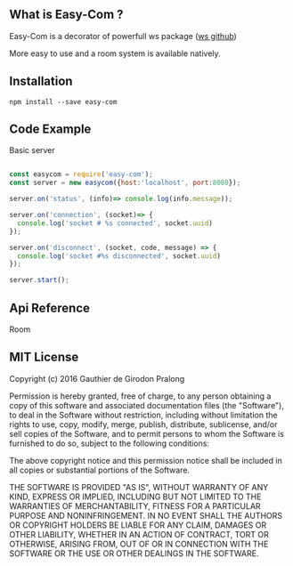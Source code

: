 ## What is Easy-Com ?
Easy-Com is a decorator of powerfull ws package ([ws github][983cff2d])

  [983cff2d]: https://github.com/websockets/ws "ws github"

 More easy to use and a room system is available natively.


 ## Installation

 ```
 npm install --save easy-com
 ```

## Code Example
Basic server

```javascript

const easycom = require('easy-com');
const server = new easycom({host:'localhost', port:8080});

server.on('status', (info)=> console.log(info.message));

server.on('connection', (socket)=> {
  console.log('socket # %s connected', socket.uuid)
});

server.on('disconnect', (socket, code, message) => {
  console.log('socket #%s disconnected', socket.uuid)
});

server.start();

```

## Api Reference

Room

## MIT License

Copyright (c) 2016 Gauthier de Girodon Pralong

Permission is hereby granted, free of charge, to any person obtaining a copy
of this software and associated documentation files (the "Software"), to deal
in the Software without restriction, including without limitation the rights
to use, copy, modify, merge, publish, distribute, sublicense, and/or sell
copies of the Software, and to permit persons to whom the Software is
furnished to do so, subject to the following conditions:

The above copyright notice and this permission notice shall be included in all
copies or substantial portions of the Software.

THE SOFTWARE IS PROVIDED "AS IS", WITHOUT WARRANTY OF ANY KIND, EXPRESS OR
IMPLIED, INCLUDING BUT NOT LIMITED TO THE WARRANTIES OF MERCHANTABILITY,
FITNESS FOR A PARTICULAR PURPOSE AND NONINFRINGEMENT. IN NO EVENT SHALL THE
AUTHORS OR COPYRIGHT HOLDERS BE LIABLE FOR ANY CLAIM, DAMAGES OR OTHER
LIABILITY, WHETHER IN AN ACTION OF CONTRACT, TORT OR OTHERWISE, ARISING FROM,
OUT OF OR IN CONNECTION WITH THE SOFTWARE OR THE USE OR OTHER DEALINGS IN THE
SOFTWARE.
